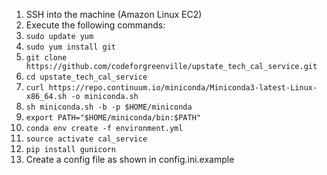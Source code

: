 1. SSH into the machine (Amazon Linux EC2)
2. Execute the following commands:
  1. `sudo update yum`
  2. `sudo yum install git`
  3. `git clone https://github.com/codeforgreenville/upstate_tech_cal_service.git`
  4. `cd upstate_tech_cal_service`
  5. `curl https://repo.continuum.io/miniconda/Miniconda3-latest-Linux-x86_64.sh -o miniconda.sh`
  6. `sh miniconda.sh -b -p $HOME/miniconda`
  7. `export PATH="$HOME/miniconda/bin:$PATH"`
  8. `conda env create -f environment.yml`
  9. `source activate cal_service`
  10. `pip install gunicorn`
3. Create a config file as shown in config.ini.example
